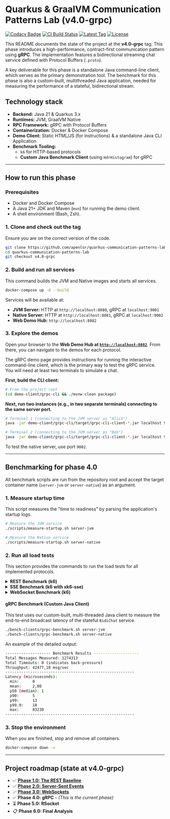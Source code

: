 # Quarkus & GraalVM Communication Patterns Lab (v4.0-grpc)

[![Codacy Badge](https://app.codacy.com/project/badge/Grade/33df58ded13c4bf39ef8bc99670b7570)](https://app.codacy.com/gh/apenlor/quarkus-communication-patterns-lab/dashboard?utm_source=gh&utm_medium=referral&utm_content=&utm_campaign=Badge_grade)
[![CI Build Status](https://github.com/apenlor/quarkus-communication-patterns-lab/actions/workflows/ci.yml/badge.svg)](https://github.com/apenlor/quarkus-communication-patterns-lab/actions/workflows/ci.yml)
[![Latest Tag](https://img.shields.io/github/v/tag/apenlor/quarkus-communication-patterns-lab)](https://github.com/apenlor/quarkus-communication-patterns-lab/tags)
[![License](https://img.shields.io/badge/License-MIT-blue.svg)](https://opensource.org/licenses/MIT)

This README documents the state of the project at the **v4.0-grpc** tag. This phase introduces a high-performance,
contract-first communication pattern using **gRPC**. The implementation features a bidirectional streaming chat service
defined with Protocol Buffers (`.proto`).

A key deliverable for this phase is a standalone Java command-line client, which serves as the primary demonstration
tool. The benchmark for this phase is also a custom-built, multithreaded Java application, needed for
measuring the performance of a stateful, bidirectional stream.

## Technology stack

- **Backend:** Java 21 & Quarkus 3.x
- **Runtimes:** JVM, GraalVM Native
- **RPC Framework:** gRPC with Protocol Buffers
- **Containerization:** Docker & Docker Compose
- **Demo Client:** Static HTML/JS (for instructions) & a standalone Java CLI Application
- **Benchmark Tooling:**
    - `k6` for HTTP-based protocols
    - **Custom Java Benchmark Client** (using `HdrHistogram`) for gRPC

---

## How to run this phase

### Prerequisites

- Docker and Docker Compose
- A Java 21+ JDK and Maven (`mvn`) for running the demo client.
- A shell environment (Bash, Zsh).

### 1. Clone and check out the tag

Ensure you are on the correct version of the code.

```bash
git clone https://github.com/apenlor/quarkus-communication-patterns-lab.git
cd quarkus-communication-patterns-lab
git checkout v4.0-grpc
```

### 2. Build and run all services

This command builds the JVM and Native images and starts all services.

```bash
docker-compose up -d --build
```

Services will be available at:

- **JVM Server:** HTTP at `http://localhost:8080`, gRPC at `localhost:9001`
- **Native Server:** HTTP at `http://localhost:8081`, gRPC at `localhost:9002`
- **Web Demo Hub:** `http://localhost:8082`

### 3. Explore the demos

Open your browser to the **Web Demo Hub at [`http://localhost:8082`](http://localhost:8082)**. From there, you can
navigate to the demos for each protocol.

The gRPC demo page provides instructions for running the interactive command-line client, which is the primary way to
test the gRPC service. You will need at least two terminals to simulate a chat.

**First, build the CLI client:**

```bash
# From the project root
(cd demo-client/grpc-cli && ./mvnw clean package)
```

**Next, run two instances (e.g., in two separate terminals) connecting to the same server port.**

```bash
# Terminal 1 (connecting to the JVM server as "Alice")
java -jar demo-client/grpc-cli/target/grpc-cli-client-*.jar localhost 9001

# Terminal 2 (connecting to the JVM server as "Bob")
java -jar demo-client/grpc-cli/target/grpc-cli-client-*.jar localhost 9001
```

To test the native server, use port `9002`.

---

## Benchmarking for phase 4.0

All benchmark scripts are run from the repository root and accept the target container name (`server-jvm` or
`server-native`) as an argument.

### 1. Measure startup time

This script measures the "time to readiness" by parsing the application's startup logs.

```bash
# Measure the JVM service
./scripts/measure-startup.sh server-jvm

# Measure the Native service
./scripts/measure-startup.sh server-native
```

### 2. Run all load tests

This section provides the commands to run the load tests for all implemented protocols.

<details>
<summary><strong>REST Benchmark (k6)</strong></summary>

This test measures the throughput and latency of the synchronous `POST /echo` endpoint.

```bash
./bench-clients/rest-benchmark.sh server-jvm
./bench-clients/rest-benchmark.sh server-native
```

</details>

<details>
<summary><strong>SSE Benchmark (k6 with xk6-sse)</strong></summary>

This test uses a custom `k6` build to measure concurrent, persistent SSE connections.

```bash
./bench-clients/sse-benchmark.sh server-jvm
./bench-clients/sse-benchmark.sh server-native
```

</details>

<details>
<summary><strong>WebSocket Benchmark (k6)</strong></summary>

This test measures the server's ability to handle concurrent, bidirectional WebSocket connections and the end-to-end
broadcast latency.

```bash
./bench-clients/ws-benchmark.sh server-jvm
./bench-clients/ws-benchmark.sh server-native
```

</details>

#### gRPC Benchmark (Custom Java Client)

This test uses our custom-built, multi-threaded Java client to measure the end-to-end broadcast latency of the stateful
`BidiChat` service.

```bash
./bench-clients/grpc-benchmark.sh server-jvm
./bench-clients/grpc-benchmark.sh server-native
```

An example of the detailed output:

```bash
-------------------- Benchmark Results --------------------
Total Messages Measured: 1274313
Total Timeouts: 0 (indicates back-pressure)
Throughput: 42477,10 msg/sec
---------------------------------------------------------
Latency (microseconds):
  min:      0
  mean:     2,00
  p50 (median): 1
  p90:      5
  p99:      13
  p99.9:    18
  max:      83230
---------------------------------------------------------
```

### 3. Stop the environment

When you are finished, stop and remove all containers.

```bash
docker-compose down -v
```

---

## Project roadmap (state at v4.0-grpc)

- ✅ **[Phase 1.0: The REST Baseline](https://github.com/apenlor/quarkus-communication-patterns-lab/tree/v1.0-rest)**
- ✅ **[Phase 2.0: Server-Sent Events](https://github.com/apenlor/quarkus-communication-patterns-lab/tree/v2.0-sse)**
- ✅ **[Phase 3.0: WebSockets](https://github.com/apenlor/quarkus-communication-patterns-lab/tree/v3.0-websockets)**
- ✅ **Phase 4.0: gRPC** - *(This is the current phase)*
- ⏳ **Phase 5.0: RSocket**
- 📋 **Phase 6.0: Final Analysis**
